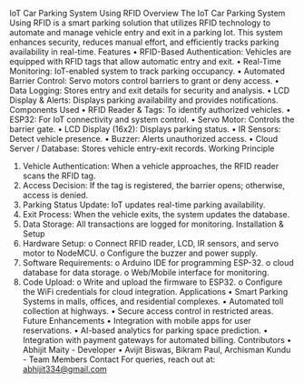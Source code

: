 IoT Car Parking System Using RFID
Overview
The IoT Car Parking System Using RFID is a smart parking solution that utilizes RFID technology to automate and manage vehicle entry and exit in a parking lot. This system enhances security, reduces manual effort, and efficiently tracks parking availability in real-time.
Features
•	RFID-Based Authentication: Vehicles are equipped with RFID tags that allow automatic entry and exit.
•	Real-Time Monitoring: IoT-enabled system to track parking occupancy.
•	Automated Barrier Control: Servo motors control barriers to grant or deny access.
•	Data Logging: Stores entry and exit details for security and analysis.
•	LCD Display & Alerts: Displays parking availability and provides notifications.
Components Used
•	RFID Reader & Tags: To identify authorized vehicles.
•	ESP32: For IoT connectivity and system control.
•	Servo Motor: Controls the barrier gate.
•	LCD Display (16x2): Displays parking status.
•	IR Sensors: Detect vehicle presence.
•	Buzzer: Alerts unauthorized access.
•	Cloud Server / Database: Stores vehicle entry-exit records.
Working Principle
1.	Vehicle Authentication: When a vehicle approaches, the RFID reader scans the RFID tag.
2.	Access Decision: If the tag is registered, the barrier opens; otherwise, access is denied.
3.	Parking Status Update: IoT updates real-time parking availability.
4.	Exit Process: When the vehicle exits, the system updates the database.
5.	Data Storage: All transactions are logged for monitoring.
Installation & Setup
1.	Hardware Setup: 
o	Connect RFID reader, LCD, IR sensors, and servo motor to NodeMCU.
o	Configure the buzzer and power supply.
2.	Software Requirements: 
o	Arduino IDE for programming ESP-32.
o	cloud database for data storage.
o	Web/Mobile interface for monitoring.
3.	Code Upload: 
o	Write and upload the firmware to ESP32.
o	Configure the WiFi credentials for cloud integration.
Applications
•	Smart Parking Systems in malls, offices, and residential complexes.
•	Automated toll collection at highways.
•	Secure access control in restricted areas.
Future Enhancements
•	Integration with mobile apps for user reservations.
•	AI-based analytics for parking space prediction.
•	Integration with payment gateways for automated billing.
Contributors
•	Abhijit Maity - Developer
•	Avijit Biswas, Bikram Paul, Archisman Kundu - Team Members
Contact
For queries, reach out at: abhijit334@gmail.com 
